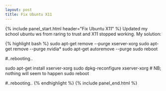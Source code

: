 ```yaml
---
layout: post
title: Fix Ubuntu X11
---
```


{% include panel_start.html header="Fix Ubuntu X11" %}
Updated my school ubuntu ws from raring to trust and X11 stopped working.
My solution:

{% highlight bash %}
sudo apt-get remove --purge xserver-xorg
sudo apt-get remove --purge nvidia*
sudo apt-get autoremove --purge
sudo reboot

#..rebooting..

sudo apt-get install xserver-xorg
sudo dpkg-reconfigure xserver-xorg # NB; nothing will seem to happen
sudo reboot

#..rebooting..
{% endhighlight %}
{% include panel_end.html %}
